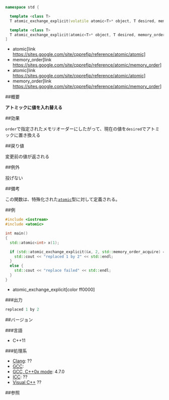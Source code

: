 ```cpp
namespace std {

  template <class T>
  T atomic_exchange_explicit(volatile atomic<T>* object, T desired, memory_order order) noexcept;

  template <class T>
  T atomic_exchange_explicit(atomic<T>* object, T desired, memory_order order) noexcept;
]
```
* atomic[link https://sites.google.com/site/cpprefjp/reference/atomic/atomic]
* memory_order[link https://sites.google.com/site/cpprefjp/reference/atomic/memory_order]
* atomic[link https://sites.google.com/site/cpprefjp/reference/atomic/atomic]
* memory_order[link https://sites.google.com/site/cpprefjp/reference/atomic/memory_order]

##概要

<b>アトミックに値を入れ替える</b>


##効果

`order`で指定されたメモリオーダーにしたがって、現在の値を`desired`でアトミックに置き換える



##戻り値

変更前の値が返される



##例外

投げない


##備考

この関数は、特殊化された[`atomic`](https://sites.google.com/site/cpprefjp/reference/atomic/atomic)型に対して定義される。



##例

```cpp
#include <iostream>
#include <atomic>

int main()
{
  std::atomic<int> x(1);

  if (std::atomic_exchange_explicit(&x, 2, std::memory_order_acquire) == 1) {
    std::cout << "replaced 1 by 2" << std::endl;
  }
  else {
    std::cout << "replace failed" << std::endl;
  }
}
```
* atomic_exchange_explicit[color ff0000]

###出力

```cpp
replaced 1 by 2
```

##バージョン


###言語


- C++11



###処理系

- [Clang](https://sites.google.com/site/cpprefjp/implementation#clang): ??
- [GCC](https://sites.google.com/site/cpprefjp/implementation#gcc): 
- [GCC, C++0x mode](https://sites.google.com/site/cpprefjp/implementation#gcc): 4.7.0
- [ICC](https://sites.google.com/site/cpprefjp/implementation#icc): ??
- [Visual C++](https://sites.google.com/site/cpprefjp/implementation#visual_cpp) ??



##参照


